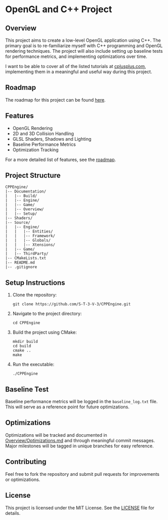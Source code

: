 # OpenGL and C++ Project

## Overview

This project aims to create a low-level OpenGL application using C++. The primary goal is to re-familiarize myself with C++ programming and OpenGL rendering techniques. The project will also include setting up baseline tests for performance metrics, and implementing optimizations over time.

I want to be able to cover all of the listed tutorials at [cplusplus.com](https://cplusplus.com/doc/tutorial/), implementing them in a meaningful and useful way during this project.

## Roadmap

The roadmap for this project can be found [here](/Documentation/Overview/Roadmap.md).

## Features

- OpenGL Rendering
- 2D and 3D Collision Handling
- GLSL Shaders, Shadows and Lighting
- Baseline Performance Metrics
- Optimization Tracking

For a more detailed list of features, see the [roadmap](/Documentation/Overview/Roadmap.md).

## Project Structure

```
CPPEngine/
|-- Documentation/
|   |-- Build/
|   |-- Engine/
|   |-- Game/
|   |-- Overview/
|   |-- Setup/
|-- Shaders/
|-- Source/
|   |-- Engine/
|   |   |-- Entities/
|   |   |-- Framework/
|   |   |-- Globals/
|   |   |-- Xtensions/
|   |-- Game/
|   |-- ThirdParty/
|-- CMakeLists.txt
|-- README.md
|-- .gitignore
```

## Setup Instructions

1. Clone the repository:
   ```
   git clone https://github.com/S-T-3-V-3/CPPEngine.git
   ```

2. Navigate to the project directory:
   ```
   cd CPPEngine
   ```

3. Build the project using CMake:
   ```
   mkdir build
   cd build
   cmake ..
   make
   ```

4. Run the executable:
   ```
   ./CPPEngine
   ```
   
## Baseline Test

Baseline performance metrics will be logged in the `baseline_log.txt` file. This will serve as a reference point for future optimizations.

## Optimizations

Optimizations will be tracked and documented in [Overview/Optimizations.md](/Documentation/Overview/Optimizations.md) and through meaningful commit messages. Major milestones will be tagged in unique branches for easy reference.

## Contributing

Feel free to fork the repository and submit pull requests for improvements or optimizations.

## License

This project is licensed under the MIT License. See the [LICENSE](LICENSE) file for details.
